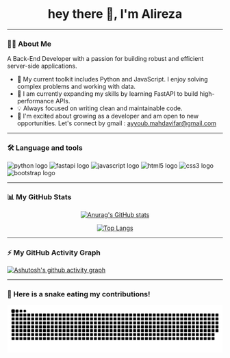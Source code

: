 

<h1 align="center">hey there 👋, I'm Alireza</h1>

---

### 👩‍💻 About Me

A Back-End Developer with a passion for building robust and efficient server-side applications.

- 🔧 My current toolkit includes Python and JavaScript. I enjoy solving complex problems and working with data.
- 🌱 I am currently expanding my skills by learning FastAPI to build high-performance APIs.
- 💡 Always focused on writing clean and maintainable code.
- 💬 I'm excited about growing as a developer and am open to new opportunities. Let's connect by gmail : [ayyoub.mahdavifar@gmail.com](mailto:ayyoub.mahdavifar@gmail.com)

---

### 🛠 Language and tools

<div align="left">
  <img src="https://cdn.jsdelivr.net/gh/devicons/devicon/icons/python/python-original.svg" height="40" alt="python logo"  />
  <img src="https://cdn.jsdelivr.net/gh/devicons/devicon/icons/fastapi/fastapi-plain.svg" height="40" alt="fastapi logo"  />
  <img src="https://cdn.jsdelivr.net/gh/devicons/devicon/icons/javascript/javascript-plain.svg" height="40" alt="javascript logo"  />
  <img src="https://cdn.jsdelivr.net/gh/devicons/devicon/icons/html5/html5-original.svg" height="40" alt="html5 logo"  />
  <img src="https://cdn.jsdelivr.net/gh/devicons/devicon/icons/css3/css3-original.svg" height="40" alt="css3 logo"  />
  <img src="https://cdn.jsdelivr.net/gh/devicons/devicon/icons/bootstrap/bootstrap-original.svg" height="40" alt="bootstrap logo"  />
</div>

---

### 📊 My GitHub Stats

<div align="center">

[![Anurag's GitHub stats](https://github-readme-stats.vercel.app/api?username=MrRich666&show_icons=true&theme=dracula)](https://github.com/anuraghazra/github-readme-stats)

[![Top Langs](https://github-readme-stats.vercel.app/api/top-langs/?username=MrRich666&layout=compact&theme=dracula)](https://github.com/anuraghazra/github-readme-stats)

</div>

---

### ⚡ My GitHub Activity Graph

[![Ashutosh's github activity graph](https://github-readme-activity-graph.vercel.app/graph?username=MrRich666&bg_color=0d1117&color=ffffff&line=00a2fe&point=a2a2a2&area=true&hide_border=true)](https://github.com/ashutosh00710/github-readme-activity-graph)

---


### 🐍 Here is a snake eating my contributions!

<div align="center">
  <img src="https://raw.githubusercontent.com/platane/platane/output/github-contribution-grid-snake.svg" alt="snake animation" />
</div>
